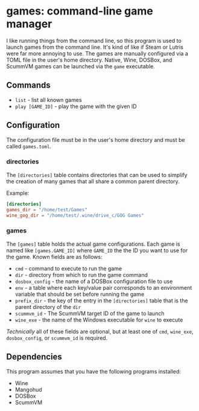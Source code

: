 # games: command-line game manager

I like running things from the command line, so this program is used to launch
games from the command line. It's kind of like if Steam or Lutris were far more
annoying to use. The games are manually configured via a TOML file in the
user's home directory. Native, Wine, DOSBox, and ScummVM games can be launched
via the `game` executable.


## Commands

* `list` - list all known games
* `play [GAME_ID]` - play the game with the given ID

## Configuration

The configuration file must be in the user's home directory and must be called
`games.toml`. 

### directories

The `[directories]` table contains directories that can be used to simplify
the creation of many games that all share a common parent directory.

Example:

```toml
[directories]
games_dir = "/home/test/Games"
wine_gog_dir = "/home/test/.wine/drive_c/GOG Games"
```

### games

The `[games]` table holds the actual game configurations. Each game is named
like `[games.GAME_ID]` where `GAME_ID` the the ID you want to use for the game.
Known fields are as follows:

* `cmd` - command to execute to run the game
* `dir` - directory from which to run the game command
* `dosbox_config` - the name of a DOSBox configuration file to use
* `env` - a table where each key/value pair corresponds to an environment
variable that should be set before running the game
* `prefix_dir` - the key of the entry in the `[directories]` table that is the
parent directory of the `dir`
* `scummvm_id` - The ScummVM target ID of the game to launch
* `wine_exe` - the name of the Windows executable for `wine` to execute

_Technically_ all of these fields are optional, but at least one of `cmd`,
`wine_exe`, `dosbox_config`, or `scummvm_id` is required.

## Dependencies

This program assumes that you have the following programs installed:

* Wine
* Mangohud
* DOSBox
* ScummVM

